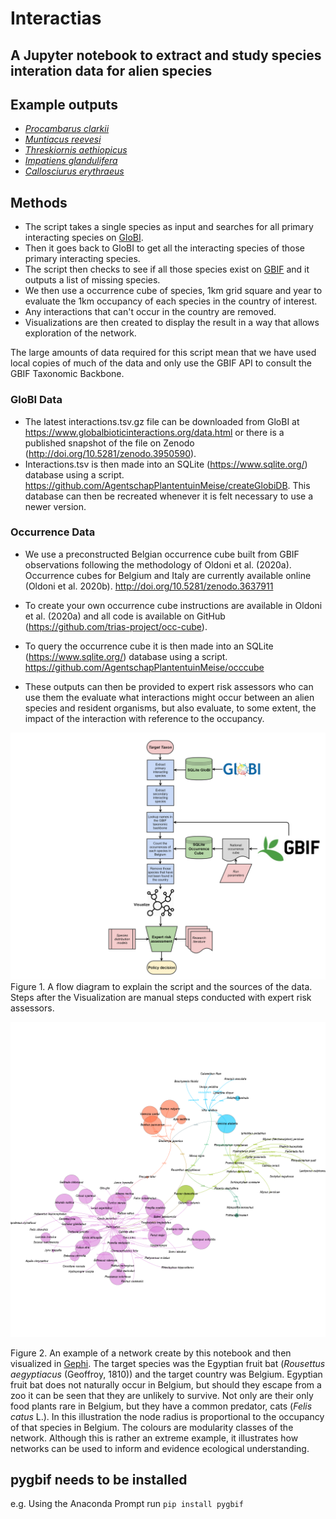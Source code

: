 # Interactias
## A Jupyter notebook to extract and study species interation data for alien species

## Example outputs
* *[Procambarus clarkii](https://agentschapplantentuinmeise.github.io/interactias/docs/Procambarus%20clarkiiBelgium.html)*
* *[Muntiacus reevesi](https://agentschapplantentuinmeise.github.io/interactias/docs/Muntiacus%20reevesiBelgium.html)*
* *[Threskiornis aethiopicus](https://agentschapplantentuinmeise.github.io/interactias/docs/Threskiornis%20aethiopicusBelgium.html)*
* *[Impatiens glandulifera](https://agentschapplantentuinmeise.github.io/interactias/docs/Impatiens%20glanduliferaBelgium.html)*
* *[Callosciurus erythraeus](https://agentschapplantentuinmeise.github.io/interactias/docs/Callosciurus%20erythraeus.html)*

## Methods
* The script takes a single species as input and searches for all primary interacting species on [GloBI](https://www.globalbioticinteractions.org/).
* Then it goes back to GloBI to get all the interacting species of those primary interacting species.
* The script then checks to see if all those species exist on [GBIF](https://www.gbif.org/) and it outputs a list of missing species.
* We then use a occurrence cube of species, 1km grid square and year to evaluate the 1km occupancy of each species in the country of interest.
* Any interactions that can't occur in the country are removed.
* Visualizations are then created to display the result in a way that allows exploration of the network.

The large amounts of data required for this script mean that we have used local copies of much of the data and only use the GBIF API to consult the GBIF Taxonomic Backbone.

### GloBI Data
* The latest interactions.tsv.gz file can be downloaded from GloBI at https://www.globalbioticinteractions.org/data.html or there is a published snapshot of the file on Zenodo (http://doi.org/10.5281/zenodo.3950590).
* Interactions.tsv is then made into an SQLite (https://www.sqlite.org/) database using a script. https://github.com/AgentschapPlantentuinMeise/createGlobiDB. This database can then be recreated whenever it is felt necessary to use a newer version.
### Occurrence Data
* We use a preconstructed Belgian occurrence cube built from GBIF observations following the methodology of Oldoni et al. (2020a). Occurrence cubes for Belgium and Italy are currently available online (Oldoni et al. 2020b). http://doi.org/10.5281/zenodo.3637911
* To create your own occurrence cube instructions are available in Oldoni et al. (2020a) and all code is available on GitHub (https://github.com/trias-project/occ-cube).
* To query the occurrence cube it is then made into an SQLite (https://www.sqlite.org/) database using a script. https://github.com/AgentschapPlantentuinMeise/occcube

* These outputs can then be provided to expert risk assessors who can use them the evaluate what interactions might occur between an alien species and resident organisms, but also evaluate, to some extent, the impact of the interaction with reference to the occupancy.

![Diagram of the Interactias workflow](./images/interactias.png)
Figure 1. A flow diagram to explain the script and the sources of the data. Steps after the Visualization are manual steps conducted with expert risk assessors.

![An example created for *Rousettus aegyptiacus* and its interacting species were it to occur in Belgium](./images/Rousettusaegyptiacus.png)

Figure 2. An example of a network create by this notebook and then visualized in [Gephi](https://gephi.org/). The target species was the Egyptian fruit bat (*Rousettus aegyptiacus* (Geoffroy, 1810)) and the target country was Belgium. Egyptian fruit bat does not naturally occur in Belgium, but should they escape from a zoo it can be seen that they are unlikely to survive. Not only are their only food plants rare in Belgium, but they have a common predator, cats (*Felis catus* L.). In this illustration the node radius is proportional to the occupancy of that species in Belgium. The colours are modularity classes of the network. Although this is rather an extreme example, it illustrates how networks can be used to inform and evidence ecological understanding.


## pygbif needs to be installed

e.g. Using the Anaconda Prompt run `pip install pygbif`
